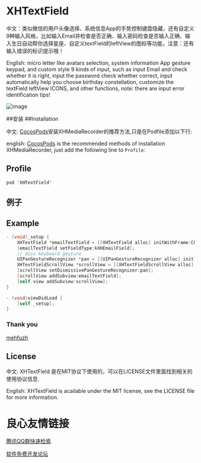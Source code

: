 XHTextField
===========

中文：类似微信的用户头像选择、系统信息App的手势控制键盘隐藏，还有自定义9种输入风格，比如输入Email并检查是否正确、输入密码检查是否输入正确、输入生日自动帮你选择星座、自定义textField的leftView的图标等功能，注意：还有输入错误的标识提示哦！ 


English: micro letter like avatars selection, system information App gesture keypad, and custom style 9 kinds of input, such as input Email and check whether it is right, input the password check whether correct, input automatically help you choose birthday constellation, customize the textField leftView ICONS, and other functions, note: there are input error identification tips!

![image](https://github.com/JackTeam/XHTextField/raw/master/Screenshots/TextField.gif)

##安装
##Installation

中文:      [CocosPods](http://cocosPods.org)安装XHMediaRecorder的推荐方法,只是在Podfile添加以下行:

english:   [CocosPods](http://cocosPods.org) is the recommended methods of installation XHMediaRecorder, just add the following line to `Profile`:

## Profile

```
pod 'XHTextField'
```

## 例子
## Example

```objective-c
- (void)_setup {
    XHTextField *emailTextField = [[XHTextField alloc] initWithFrame:CGRectMake(0, 0, 100, 35)];
    [emailTextField setFieldType:kXHEmailField];
    // diss keyboard gesture
    UIPanGestureRecognizer *pan = [[UIPanGestureRecognizer alloc] init];
    XHTextFieldScrollView *scrollView = [[XHTextFieldScrollView alloc] initWithFrame:self.view.bounds];
    [scrollView setDismissivePanGestureRecognizer:pan];
    [scrollView addSubview:emailTextField];
    [self.view addSubview:scrollView];
}

- (void)viewDidLoad {
    [self _setup];
}
```

### Thank you

[mehfuzh](https://github.com/mehfuzh) 

## License

中文:      XHTextField 是在MIT协议下使用的，可以在LICENSE文件里面找到相关的使用协议信息.

English:   XHTextField is acailable under the MIT license, see the LICENSE file for more information.



 # 良心友情链接

[腾讯QQ群快速检索](http://u.720life.cn/s/8cf73f7c)

[软件免费开发论坛](http://u.720life.cn/s/bbb01dc0)